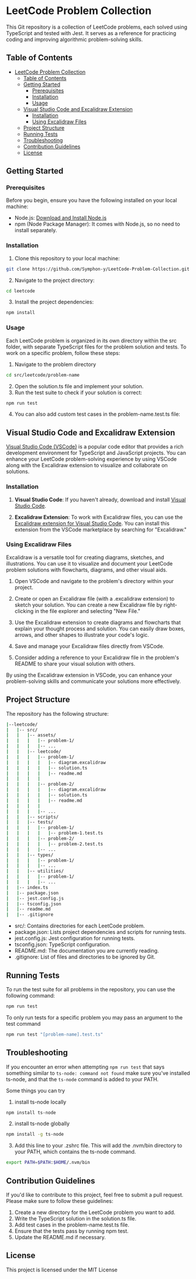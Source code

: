 # LeetCode Problem Collection

This Git repository is a collection of LeetCode problems, each solved using TypeScript and tested with Jest. It serves as a reference for practicing coding and improving algorithmic problem-solving skills.

## Table of Contents

- [LeetCode Problem Collection](#leetcode-problem-collection)
  - [Table of Contents](#table-of-contents)
  - [Getting Started](#getting-started)
    - [Prerequisites](#prerequisites)
    - [Installation](#installation)
    - [Usage](#usage)
  - [Visual Studio Code and Excalidraw Extension](#visual-studio-code-and-excalidraw-extension)
    - [Installation](#installation-1)
    - [Using Excalidraw Files](#using-excalidraw-files)
  - [Project Structure](#project-structure)
  - [Running Tests](#running-tests)
  - [Troubleshooting](#troubleshooting)
  - [Contribution Guidelines](#contribution-guidelines)
  - [License](#license)



## Getting Started

### Prerequisites

Before you begin, ensure you have the following installed on your local machine:

- Node.js: [Download and Install Node.js](https://nodejs.org/)
- npm (Node Package Manager): It comes with Node.js, so no need to install separately.

### Installation

1. Clone this repository to your local machine:

```bash
git clone https://github.com/Symphon-y/LeetCode-Problem-Collection.git
```
2. Navigate to the project directory:

```bash
cd leetcode
```
3. Install the project dependencies:
```bash
npm install
```

### Usage
Each LeetCode problem is organized in its own directory within the src folder, with separate TypeScript files for the problem solution and tests. To work on a specific problem, follow these steps:

1. Navigate to the problem directory
```bash
cd src/leetcode/problem-name
```
2. Open the solution.ts file and implement your solution.
3. Run the test suite to check if your solution is correct:
```bash
npm run test
```
4. You can also add custom test cases in the problem-name.test.ts file:

## Visual Studio Code and Excalidraw Extension

[Visual Studio Code (VSCode)](https://code.visualstudio.com/) is a popular code editor that provides a rich development environment for TypeScript and JavaScript projects. You can enhance your LeetCode problem-solving experience by using VSCode along with the Excalidraw extension to visualize and collaborate on solutions.

### Installation

1. **Visual Studio Code**: If you haven't already, download and install [Visual Studio Code](https://code.visualstudio.com/).

2. **Excalidraw Extension**: To work with Excalidraw files, you can use the [Excalidraw extension for Visual Studio Code](https://marketplace.visualstudio.com/items?itemName=excalidraw.excalidraw). You can install this extension from the VSCode marketplace by searching for "Excalidraw."

### Using Excalidraw Files

Excalidraw is a versatile tool for creating diagrams, sketches, and illustrations. You can use it to visualize and document your LeetCode problem solutions with flowcharts, diagrams, and other visual aids.

1. Open VSCode and navigate to the problem's directory within your project.

2. Create or open an Excalidraw file (with a .excalidraw extension) to sketch your solution. You can create a new Excalidraw file by right-clicking in the file explorer and selecting "New File."

3. Use the Excalidraw extension to create diagrams and flowcharts that explain your thought process and solution. You can easily draw boxes, arrows, and other shapes to illustrate your code's logic.

4. Save and manage your Excalidraw files directly from VSCode.

5. Consider adding a reference to your Excalidraw file in the problem's README to share your visual solution with others.

By using the Excalidraw extension in VSCode, you can enhance your problem-solving skills and communicate your solutions more effectively.


## Project Structure
The repository has the following structure:
```bash
|--leetcode/
|   |-- src/
|   |   |-- assets/
|   |   |   |-- problem-1/
|   |   |   |-- ...
|   |   |-- leetcode/
|   |   |   |-- problem-1/
|   |   |   |   |-- diagram.excalidraw
|   |   |   |   |-- solution.ts
|   |   |   |   |-- readme.md
|   |   |   |
|   |   |   |-- problem-2/
|   |   |   |   |-- diagram.excalidraw
|   |   |   |   |-- solution.ts
|   |   |   |   |-- readme.md
|   |   |   |
|   |   |   |-- ...
|   |   |-- scripts/
|   |   |-- tests/
|   |   |   |-- problem-1/
|   |   |   |   |-- problem-1.test.ts
|   |   |   |-- problem-2/
|   |   |   |   |-- problem-2.test.ts
|   |   |   |-- ...
|   |   |-- types/
|   |   |   |-- problem-1/
|   |   |   |-- ...
|   |   |-- utilities/
|   |   |   |-- problem-1/
|   |   |   |-- ...
|   |-- index.ts
|   |-- package.json
|   |-- jest.config.js
|   |-- tsconfig.json
|   |-- readme.md
|   |-- .gitignore

```

* src/: Contains directories for each LeetCode problem.
* package.json: Lists project dependencies and scripts for running tests.
* jest.config.js: Jest configuration for running tests.
* tsconfig.json: TypeScript configuration.
* README.md: The documentation you are currently reading.
* .gitignore: List of files and directories to be ignored by Git.

## Running Tests
To run the test suite for all problems in the repository, you can use the following command:
```bash
npm run test
```
To only run tests for a specific problem you may pass an argument to the test command
```bash
npm run test "[problem-name].test.ts"
```

## Troubleshooting
If you encounter an error when attempting `npm run test` that says something similar to `ts-node: command not found` make sure you've installed ts-node, and that the `ts-node` command is added to your PATH.

Some things you can try
1. install ts-node locally
```bash
npm install ts-node
```
2. install ts-node globally
```bash
npm install -g ts-node
```
3. Add this line to your .zshrc file. This will add the .nvm/bin directory to your PATH, which contains the ts-node command.
```bash
export PATH=$PATH:$HOME/.nvm/bin
```

## Contribution Guidelines
If you'd like to contribute to this project, feel free to submit a pull request. Please make sure to follow these guidelines:
1. Create a new directory for the LeetCode problem you want to add.
2. Write the TypeScript solution in the solution.ts file.
3. Add test cases in the problem-name.test.ts file.
4. Ensure that the tests pass by running npm test.
5. Update the README.md if necessary.

## License
This project is licensed under the MIT License

